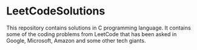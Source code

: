 # LeetCodeSolutions
This repository contains solutions in C programming language. It contains some of the coding problems from LeetCode that has been asked in Google, Microsoft, Amazon and some other tech giants.
